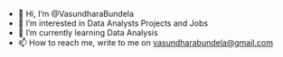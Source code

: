 - 👋 Hi, I’m @VasundharaBundela
- 👀 I’m interested in Data Analysts Projects and Jobs
- 🌱 I’m currently learning Data Analysis
- 📫 How to reach me, write to me on vasundharabundela@gmail.com

<!---
VasundharaBundela/VasundharaBundela is a ✨ special ✨ repository because its `README.md` (this file) appears on your GitHub profile.
You can click the Preview link to take a look at your changes.
--->
